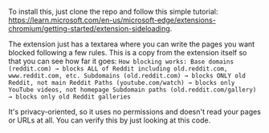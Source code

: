 To install this, just clone the repo and follow this simple tutorial: https://learn.microsoft.com/en-us/microsoft-edge/extensions-chromium/getting-started/extension-sideloading.

The extension just has a textarea where you can write the pages you want blocked following a few rules. This is a copy from the extension itself so that you can see how far it goes: ```How blocking works:
Base domains (reddit.com) → blocks ALL of Reddit including old.reddit.com, www.reddit.com, etc.
Subdomains (old.reddit.com) → blocks ONLY old Reddit, not main Reddit
Paths (youtube.com/watch) → blocks only YouTube videos, not homepage
Subdomain paths (old.reddit.com/gallery) → blocks only old Reddit galleries```

It's privacy-oriented, so it uses no permissions and doesn't read your pages or URLs at all. You can verify this by just looking at this code.
